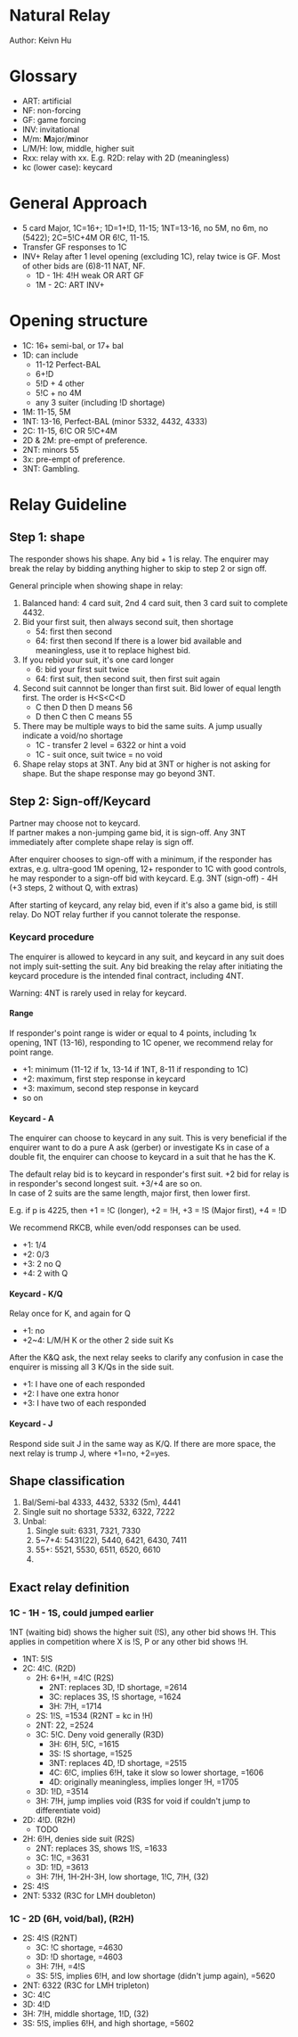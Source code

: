 # Natural Relay

Author: Keivn Hu

# Glossary
 - ART: artificial
 - NF: non-forcing
 - GF: game forcing
 - INV: invitational
 - M/m: **M**ajor/**m**inor
 - L/M/H: low, middle, higher suit
 - Rxx: relay with xx. E.g. R2D: relay with 2D (meaningless)
 - kc (lower case): keycard

# General Approach

 - 5 card Major, 1C=16+; 1D=1+!D, 11-15; 1NT=13-16, no 5M, no 6m, no (5422); 2C=5!C+4M OR 6!C, 11-15.
 - Transfer GF responses to 1C
 - INV+ Relay after 1 level opening (excluding 1C), relay twice is GF. Most of other bids are (6)8-11 NAT, NF.
   - 1D - 1H: 4!H weak OR ART GF
   - 1M - 2C: ART INV+
  
# Opening structure

 - 1C: 16+ semi-bal, or 17+ bal
 - 1D: can include
   - 11-12 Perfect-BAL
   - 6+!D
   - 5!D + 4 other
   - 5!C + no 4M
   - any 3 suiter (including !D shortage)
  - 1M: 11-15, 5M
  - 1NT: 13-16, Perfect-BAL (minor 5332, 4432, 4333)
  - 2C: 11-15, 6!C OR 5!C+4M
  - 2D & 2M: pre-empt of preference.
  - 2NT: minors 55
  - 3x: pre-empt of preference.
  - 3NT: Gambling.

# Relay Guideline

## Step 1: shape
The responder shows his shape. Any bid + 1 is relay. The enquirer may break the relay by bidding anything higher to skip to step 2 or sign off.

General principle when showing shape in relay:
1. Balanced hand: 4 card suit, 2nd 4 card suit, then 3 card suit to complete 4432.
1. Bid your first suit, then always second suit, then shortage
   - 54: first then second
   - 64: first then second
  If there is a lower bid available and meaningless, use it to replace highest bid.
2. If you rebid your suit, it's one card longer
   - 6: bid your first suit twice
   - 64: first suit, then second suit, then first suit again
3. Second suit cannnot be longer than first suit. Bid lower of equal length first. The order is H<S<C<D
   - C then D then D means 56
   - D then C then C means 55
4. There may be multiple ways to bid the same suits. A jump usually indicate a void/no shortage
   - 1C - transfer 2 level = 6322 or hint a void
   - 1C - suit once, suit twice = no void
5. Shape relay stops at 3NT. Any bid at 3NT or higher is not asking for shape. But the shape response may go beyond 3NT. 

## Step 2: Sign-off/Keycard
Partner may choose not to keycard. <br>
If partner makes a non-jumping game bid, it is sign-off.
Any 3NT immediately after complete shape relay is sign off.

After enquirer chooses to sign-off with a minimum, if the responder has extras, e.g. ultra-good 1M opening, 12+ responder to 1C with good controls, he may responder to a sign-off bid with keycard.
E.g. 3NT (sign-off) - 4H (+3 steps, 2 without Q, with extras)

After starting of keycard, any relay bid, even if it's also a game bid, is still relay. Do NOT relay further if you cannot tolerate the response.

### Keycard procedure

The enquirer is allowed to keycard in any suit, and keycard in any suit does not imply suit-setting the suit. Any bid breaking the relay after initiating the keycard procedure is the intended final contract, including 4NT.

Warning: 4NT is rarely used in relay for keycard.

#### Range
If responder's point range is wider or equal to 4 points, including 1x opening, 1NT (13-16), responding to 1C opener, we recommend relay for point range.

 - +1: minimum (11-12 if 1x, 13-14 if 1NT, 8-11 if responding to 1C)
 - +2: maximum, first step response in keycard
 - +3: maximum, second step response in keycard
 - so on

#### Keycard - A
The enquirer can choose to keycard in any suit. This is very beneficial if the enquirer want to do a pure A ask (gerber) or investigate Ks in case of a double fit, the enquirer can choose to keycard in a suit that he has the K.

The default relay bid is to keycard in responder's first suit. +2 bid for relay is in responder's second longest suit. +3/+4 are so on.<br>
In case of 2 suits are the same length, major first, then lower first. 

E.g. if p is 4225, then +1 = !C (longer), +2 = !H, +3 = !S (Major first), +4 = !D


We recommend RKCB, while even/odd responses can be used.
- +1: 1/4
- +2: 0/3
- +3: 2 no Q
- +4: 2 with Q

#### Keycard - K/Q
Relay once for K, and again for Q

 - +1: no
 - +2~4: L/M/H K or the other 2 side suit Ks

After the K&Q ask, the next relay seeks to clarify any confusion in case the enquirer is missing all 3 K/Qs in the side suit.
 - +1: I have one of each responded
 - +2: I have one extra honor
 - +3: I have two of each responded

#### Keycard - J
Respond side suit J in the same way as K/Q. If there are more space, the next relay is trump J, where +1=no, +2=yes.

## Shape classification
1. Bal/Semi-bal
   4333, 4432, 5332 (5m), 4441
2. Single suit no shortage
   5332, 6322, 7222
3. Unbal:
   1. Single suit: 6331, 7321, 7330
   2. 5~7+4: 5431(22), 5440,  6421, 6430, 7411
   3. 55+: 5521, 5530, 6511, 6520, 6610
   4. 
## Exact relay definition
### 1C - 1H - 1S, could jumped earlier
1NT (waiting bid) shows the higher suit (!S), any other bid shows !H. This applies in competition where X is !S, P or any other bid shows !H.
- 1NT: 5!S
- 2C: 4!C. (R2D)
  - 2H: 6+!H, =4!C (R2S)
    - 2NT: replaces 3D, !D shortage, =2614
    - 3C: replaces 3S, !S shortage, =1624
    - 3H: 7!H, =1714
  - 2S: 1!S, =1534 (R2NT = kc in !H) 
  - 2NT: 22, =2524
  - 3C: 5!C. Deny void generally (R3D)
    - 3H: 6!H, 5!C, =1615
    - 3S: !S shortage, =1525
    - 3NT: replaces 4D, !D shortage, =2515
    - 4C: 6!C, implies 6!H, take it slow so lower shortage, =1606
    - 4D: originally meaningless, implies longer !H, =1705
  - 3D: 1!D, =3514
  - 3H: 7!H, jump implies void (R3S for void if couldn't jump to differentiate void)
- 2D: 4!D. (R2H)
  - TODO
- 2H: 6!H, denies side suit (R2S)
  - 2NT: replaces 3S, shows 1!S, =1633
  - 3C: 1!C, =3631
  - 3D: 1!D, =3613
  - 3H: 7!H, 1H-2H-3H, low shortage, 1!C, 7!H, (32)
- 2S: 4!S
- 2NT: 5332 (R3C for LMH doubleton)
### 1C - 2D (6H, void/bal), (R2H)
 - 2S: 4!S (R2NT)
   - 3C: !C shortage, =4630
   - 3D: !D shortage, =4603
   - 3H: 7!H, =4!S
   - 3S: 5!S, implies 6!H, and low shortage (didn't jump again), =5620
 - 2NT: 6322 (R3C for LMH tripleton)
 - 3C: 4!C
 - 3D: 4!D
 - 3H: 7!H, middle shortage, 1!D, (32)
 - 3S: 5!S, implies 6!H, and high shortage, =5602
